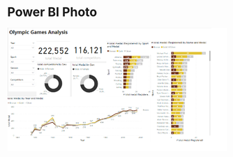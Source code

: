 # Power BI Photo
![alt text](https://github.com/forgivefarouk/DataAnalystProjectFromScratch_PBI_SQL/blob/main/Olympic_Games_Analysis/olympic_img.png)
